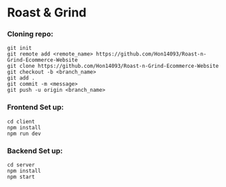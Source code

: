 # Roast & Grind

### Cloning repo:
```
git init
git remote add <remote_name> https://github.com/Hon14093/Roast-n-Grind-Ecommerce-Website
git clone https://github.com/Hon14093/Roast-n-Grind-Ecommerce-Website
git checkout -b <branch_name>
git add .
git commit -m <message>
git push -u origin <branch_name>
```

### Frontend Set up:
```
cd client
npm install
npm run dev
```

### Backend Set up:
```
cd server
npm install
npm start
```
